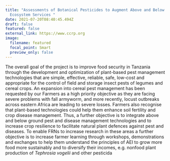 ```yaml
---
title: "Assessments of Botanical Pesticides to Augment Above and Below Ground
  Ecosystem Services "
date: 2021-07-20T08:40:45.494Z
draft: false
featured: false
external_link: https://www.ccrp.org
image:
  filename: featured
  focal_point: Smart
  preview_only: false
---
```

The overall goal of the project is to improve food security in Tanzania through the development and optimization of plant-based pest management technologies that are simple, effective, reliable, safe, low-cost and appropriate for the control of field and storage insect pests of legumes and cereal crops. An expansion into cereal pest management has been requested by our Farmers as a high priority objective as they are facing severe problems with fall armyworm, and more recently, locust outbreaks across eastern Africa are leading to severe losses. Farmers also recognise that plant-based technologies could help them enhance soil fertility and crop disease management. Thus, a further objective is to integrate above and below ground pest and disease management technologies and to increase crop resilience to facilitate natural plant defences against pest and diseases. To enable FRNs to increase research in these areas a further objective is to increase farmer learning through workshops, demonstrations and exchanges to help them understand the principles of AEI to grow more food more sustainably and to diversify their incomes, e.g. nonfood plant production of *Tephrosia vogelii* and other pesticida
